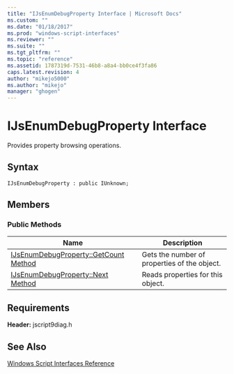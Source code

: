 ```yaml
---
title: "IJsEnumDebugProperty Interface | Microsoft Docs"
ms.custom: ""
ms.date: "01/18/2017"
ms.prod: "windows-script-interfaces"
ms.reviewer: ""
ms.suite: ""
ms.tgt_pltfrm: ""
ms.topic: "reference"
ms.assetid: 1787319d-7531-46b8-a8a4-bb0ce4f3fa86
caps.latest.revision: 4
author: "mikejo5000"
ms.author: "mikejo"
manager: "ghogen"
---
```

# IJsEnumDebugProperty Interface
Provides property browsing operations.  
  
## Syntax  
  
```  
IJsEnumDebugProperty : public IUnknown;  
```  
  
## Members  
  
### Public Methods  
  
|Name|Description|  
|----------|-----------------|  
|[IJsEnumDebugProperty::GetCount Method](../../winscript/reference/ijsenumdebugproperty-getcount-method.md)|Gets the number of properties of the object.|  
|[IJsEnumDebugProperty::Next Method](../../winscript/reference/ijsenumdebugproperty-next-method.md)|Reads properties for this object.|  
  
## Requirements  
 **Header:** jscript9diag.h  
  
## See Also  
 [Windows Script Interfaces Reference](../../winscript/reference/windows-script-interfaces-reference.md)